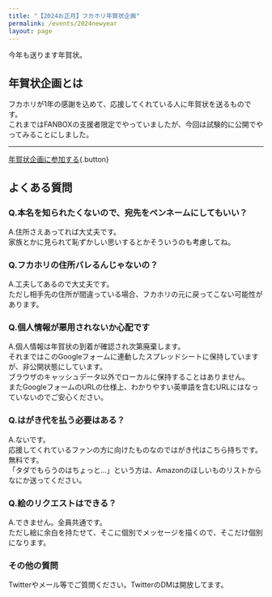 ```yaml
---
title: "【2024お正月】フカホリ年賀状企画"
permalink: /events/2024newyear
layout: page
---
```

今年も送ります年賀状。

## 年賀状企画とは
フカホリが1年の感謝を込めて、応援してくれている人に年賀状を送るものです。  
これまではFANBOXの支援者限定でやっていましたが、今回は試験的に公開でやってみることにしました。

---

[年賀状企画に参加する](https://forms.gle/g8SD9cSVUg2A5pHu7){.button}


## よくある質問

### Q.本名を知られたくないので、宛先をペンネームにしてもいい？
A.住所さえあってれば大丈夫です。  
家族とかに見られて恥ずかしい思いするとかそういうのも考慮してね。

### Q.フカホリの住所バレるんじゃないの？
A.工夫してあるので大丈夫です。  
ただし相手先の住所が間違っている場合、フカホリの元に戻ってこない可能性があります。

### Q.個人情報が悪用されないか心配です
A.個人情報は年賀状の到着が確認され次第廃棄します。  
それまではこのGoogleフォームに連動したスプレッドシートに保持していますが、非公開状態にしています。  
ブラウザのキャッシュデータ以外でローカルに保持することはありません。  
またGoogleフォームのURLの仕様上、わかりやすい英単語を含むURLにはなっていないのでご安心ください。

### Q.はがき代を払う必要はある？
A.ないです。  
応援してくれているファンの方に向けたものなのではがき代はこちら持ちです。無料です。  
「タダでもらうのはちょっと...」という方は、Amazonのほしいものリストからなにか送ってください。

### Q.絵のリクエストはできる？
A.できません。全員共通です。  
ただし絵に余白を持たせて、そこに個別でメッセージを描くので、そこだけ個別になります。

### その他の質問
Twitterやメール等でご質問ください。TwitterのDMは開放してます。
